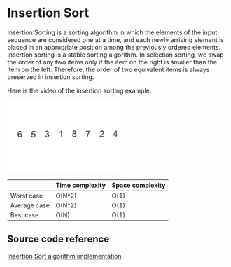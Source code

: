 # Insertion Sort

Insertion Sorting is a sorting algorithm in which the elements of the input sequence are considered one at a time, and each newly arriving element is placed in an appropriate position among the previously ordered elements. Insertion sorting is a stable sorting algorithm. In selection sorting, we swap the order of any two items only if the item on the right is smaller than the item on the left. Therefore, the order of two equivalent items is always preserved in insertion sorting.

Here is the video of the insertion sorting example:

![Insertion Sort](./Media/insertion-sort.gif)


|              	| Time complexity 	| Space complexity 	|
|--------------	|-----------------	|------------------	|
| Worst case   	| O(N^2)          	| O(1)             	|
| Average case 	| O(N^2)          	| O(1)             	|
| Best case    	| O(N)            	| O(1)             	|


## Source code reference

[Insertion Sort algorithm implementation](../../Algorithms/SortingAlgorithms/InsertionSorter.cs)
